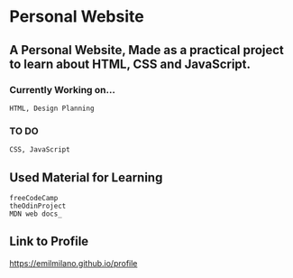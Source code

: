 # **Personal Website**

## A Personal Website, Made as a practical project to learn about **HTML, CSS** and **JavaScript**.

### Currently Working on...

    HTML, Design Planning

### TO DO

    CSS, JavaScript

## Used Material for Learning

    freeCodeCamp
    theOdinProject
    MDN web docs_

## Link to Profile

https://emilmilano.github.io/profile
